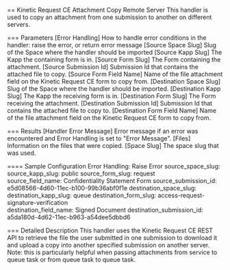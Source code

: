 == Kinetic Request CE Attachment Copy Remote Server
    This handler is used to copy an attachment from one submission to another on different servers.

=== Parameters
    [Error Handling]
        How to handle error conditions in the handler: raise the error, or return error message
    [Source Space Slug]
        Slug of the Space where the handler should be imported
    [Source Kapp Slug]
        The Kapp the containing form is in.
    [Source Form Slug]
        The Form containing the attachment.
    [Source Submission Id]
        Submission Id that contains the attached file to copy.
    [Source Form Field Name]
        Name of the file attachment field on the Kinetic Request CE form to copy from.
    [Destination Space Slug]
        Slug of the Space where the handler should be imported.
    [Destination Kapp Slug]
        The Kapp the receiving form is in.
    [Destination Form Slug]
        The Form receiving the attachment.
    [Destination Submission Id]
        Submission Id that contains the attached file to copy to.
    [Destination Form Field Name]
        Name of the file attachment field on the Kinetic Request CE form to copy from.

=== Results
[Handler Error Message]
  Error message if an error was encountered and Error Handling is set to "Error Message".
[Files]
  Information on the files that were copied.
[Space Slug]
  The space slug that was used.

==== Sample Configuration
Error Handling:             Raise Error
source_space_slug:  
source_kapp_slug:           public
source_form_slug:           request    
source_field_name:          Confidentiality Statement Form
source_submission_id:       e5d08566-4d60-11ec-b100-99b36abf0f1e
destination_space_slug:
destination_kapp_slug:      queue
destination_form_slug:      access-request-signature-verification   
destination_field_name:     Signed Document
destination_submission_id:  a5da180d-4d62-11ec-b963-a54dee5dbbd6

=== Detailed Description
This handler uses the Kinetic Request CE REST API to retrieve the file the user submitted in one
submission to download it and upload a copy into another specified submission on another server. Note: this is
particularly helpful when passing attachments from service to queue task or from queue task to
queue task.